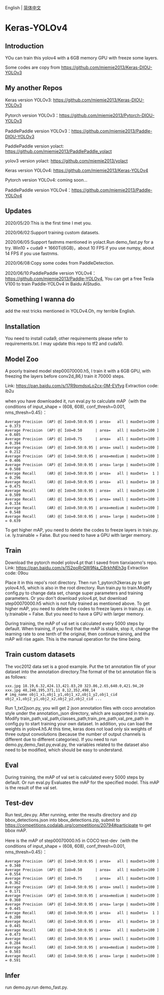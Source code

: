 English | [简体中文](README.md)

# Keras-YOLOv4

## Introduction
YOu can train this yolov4 with a 6GB memory GPU with freeze some layers.

Some codes are copy from https://github.com/miemie2013/Keras-DIOU-YOLOv3


## My another Repos

Keras version YOLOv3: https://github.com/miemie2013/Keras-DIOU-YOLOv3

Pytorch version YOLOv3：https://github.com/miemie2013/Pytorch-DIOU-YOLOv3

PaddlePaddle version YOLOv3：https://github.com/miemie2013/Paddle-DIOU-YOLOv3

PaddlePaddle version yolact: https://github.com/miemie2013/PaddlePaddle_yolact

yolov3 version yolact: https://github.com/miemie2013/yolact

Keras version YOLOv4: https://github.com/miemie2013/Keras-YOLOv4

Pytorch version YOLOv4: coming soon...

PaddlePaddle version YOLOv4：https://github.com/miemie2013/Paddle-YOLOv4

## Updates

2020/05/20:This is the first time I met you.

2020/06/02:Support training custom datasets.

2020/06/05:Support fastnms mentioned in yolact.Run demo_fast.py for a try. Win10 + cuda9 + 1660Ti(6GB)，about 10 FPS if you use numpy, about 14 FPS if you use fastnms.

2020/06/08:Copy some codes from PaddleDetection.

2020/06/10:PaddlePaddle version YOLOv4：https://github.com/miemie2013/Paddle-YOLOv4,
You can get a free Tesla V100 to train Paddle-YOLOv4 in Baidu AIStudio.

## Something I wanna do

add the rest tricks mentioned in YOLOv4.Oh, my terrible English.

## Installation

You need to install cuda9, other requirements please refer to requirements.txt. I may update this repo to tf2 and cuda10.

## Model Zoo
A poorly trained model step00070000.h5, I train it with a 6GB GPU, with freezing the layers before conv2d_86,I train it 70000 steps.

Link: https://pan.baidu.com/s/17R9pmdsxLo2cx-0M-EVfyg 
Extraction code: ib2u

when you have downloaded it, run eval.py to calculate mAP（with the conditions of input_shape = (608, 608), conf_thresh=0.001, nms_thresh=0.45）：
```
Average Precision  (AP) @[ IoU=0.50:0.95 | area=   all | maxDets=100 ] = 0.373
Average Precision  (AP) @[ IoU=0.50      | area=   all | maxDets=100 ] = 0.605
Average Precision  (AP) @[ IoU=0.75      | area=   all | maxDets=100 ] = 0.394
Average Precision  (AP) @[ IoU=0.50:0.95 | area= small | maxDets=100 ] = 0.212
Average Precision  (AP) @[ IoU=0.50:0.95 | area=medium | maxDets=100 ] = 0.406
Average Precision  (AP) @[ IoU=0.50:0.95 | area= large | maxDets=100 ] = 0.508
Average Recall     (AR) @[ IoU=0.50:0.95 | area=   all | maxDets=  1 ] = 0.296
Average Recall     (AR) @[ IoU=0.50:0.95 | area=   all | maxDets= 10 ] = 0.475
Average Recall     (AR) @[ IoU=0.50:0.95 | area=   all | maxDets=100 ] = 0.509
Average Recall     (AR) @[ IoU=0.50:0.95 | area= small | maxDets=100 ] = 0.334
Average Recall     (AR) @[ IoU=0.50:0.95 | area=medium | maxDets=100 ] = 0.548
Average Recall     (AR) @[ IoU=0.50:0.95 | area= large | maxDets=100 ] = 0.639
```
To get higher mAP, you need to delete the codes to freeze layers in train.py. i.e. ly.trainable = False. But you need to have a GPU with larger memory.


## Train
Download the pytorch model yolov4.pt that I saved from tianxiaomo's repo.
Link: https://pan.baidu.com/s/152poRrQW9Na_C8rkhNEh3g
Extraction code: 09ou

Place it in this repo's root directory. Then run 1_pytorch2keras.py to get yolov4.h5, which is also in the root directory.
Run train.py to train.Modify config.py to change data set, change super parameters and training parameters.
Or you don't download yolov4.pt, but download step00070000.h5 which is not fully trained as mentioned above.
To get higher mAP, you need to delete the codes to freeze layers in train.py. i.e. ly.trainable = False. But you need to have a GPU with larger memory.

During training, the mAP of val set is calculated every 5000 steps by default.
When training, if you find that the mAP is stable, stop it, change the learning rate to one tenth of the original, then continue training, and the mAP will rise again. This is the manual operation for the time being.

## Train custom datasets
The voc2012 data set is a good example.
Put the txt annotation file of your dataset into the annotation directory.The format of the txt annotation file is as follows:
```
xxx.jpg 18.19,6.32,424.13,421.83,20 323.86,2.65,640.0,421.94,20
xxx.jpg 48,240,195,371,11 8,12,352,498,14
# img_name obj1_x1,obj1_y1,obj1_x2,obj1_y2,obj1_cid obj2_x1,obj2_y1,obj2_x2,obj2_y2,obj2_cid ...
```
Run 1_txt2json.py, you will get 2 json annotation files with coco annotation style under the annotation_json directory, which are supported in train.py.
Modify train_path,val_path,classes_path,train_pre_path,val_pre_path in config.py to start training your own dataset.
In addition, you can load the weights in yolov4.h5.At this time, keras does not load only six weights of three output convolutions (because the number of output channels is different due to different categories).
If you need to run demo.py,demo_fast.py,eval.py, the variables related to the dataset also need to be modified, which should be easy to understand.


## Eval
During training, the mAP of val set is calculated every 5000 steps by default.
Or run eval.py Evaluates the mAP for the specified model. This mAP is the result of the val set.

## Test-dev
Run test_dev.py.
After running, enter the results directory and zip bbox_detections.json into bbox_detections.zip, submit to
https://competitions.codalab.org/competitions/20794#participate
to get bbox mAP.


Here is the mAP of step00070000.h5 in COCO test-dev（with the conditions of input_shape = (608, 608), conf_thresh=0.001, nms_thresh=0.45）：
```
Average Precision  (AP) @[ IoU=0.50:0.95 | area=   all | maxDets=100 ] = 0.340
Average Precision  (AP) @[ IoU=0.50      | area=   all | maxDets=100 ] = 0.554
Average Precision  (AP) @[ IoU=0.75      | area=   all | maxDets=100 ] = 0.362
Average Precision  (AP) @[ IoU=0.50:0.95 | area= small | maxDets=100 ] = 0.171
Average Precision  (AP) @[ IoU=0.50:0.95 | area=medium | maxDets=100 ] = 0.360
Average Precision  (AP) @[ IoU=0.50:0.95 | area= large | maxDets=100 ] = 0.445
Average Recall     (AR) @[ IoU=0.50:0.95 | area=   all | maxDets=  1 ] = 0.280
Average Recall     (AR) @[ IoU=0.50:0.95 | area=   all | maxDets= 10 ] = 0.445
Average Recall     (AR) @[ IoU=0.50:0.95 | area=   all | maxDets=100 ] = 0.473
Average Recall     (AR) @[ IoU=0.50:0.95 | area= small | maxDets=100 ] = 0.284
Average Recall     (AR) @[ IoU=0.50:0.95 | area=medium | maxDets=100 ] = 0.503
Average Recall     (AR) @[ IoU=0.50:0.95 | area= large | maxDets=100 ] = 0.591
```

## Infer
run demo.py.run demo_fast.py.


